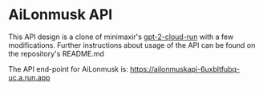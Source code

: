 # AiLonmusk API

This API design is a clone of minimaxir's [gpt-2-cloud-run](https://github.com/minimaxir/gpt-2-cloud-run) with a few modifications. Further instructions about usage of the API can be found on the repository's README.md
 
The API end-point for AiLonmusk is: https://ailonmuskapi-6uxbltfubq-uc.a.run.app
